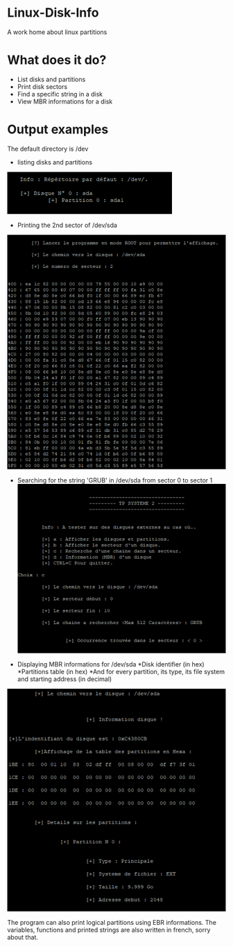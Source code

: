 # Linux-Disk-Info
A work home about linux partitions 

# What does it do?
* List disks and partitions
* Print disk sectors 
* Find a specific string in a disk
* View MBR informations for a disk

# Output examples 
The default directory is /dev

* listing disks and partitions

![alt text](https://github.com/AghilesAzzoug/Linux-Disk-Info/blob/master/screens/listing_partitions.PNG)

* Printing the 2nd sector of /dev/sda

![alt text](https://github.com/AghilesAzzoug/Linux-Disk-Info/blob/master/screens/sector2_sda.png)

* Searching for the string 'GRUB' in /dev/sda from sector 0 to sector 1
![alt text](https://github.com/AghilesAzzoug/Linux-Disk-Info/blob/master/screens/GRUB_sector_0_search.PNG)

* Displaying MBR informations for /dev/sda
  *Disk identifier (in hex)
  *Partitions table (in hex)
  *And for every partition, its type, its file system and starting address (in decimal)

![alt text](https://github.com/AghilesAzzoug/Linux-Disk-Info/blob/master/screens/MBR_dev_sda.png)

The program can also print logical partitions using EBR informations.
The variables, functions and printed strings are also written in french, sorry about that.
